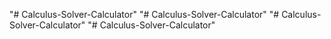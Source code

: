 "# Calculus-Solver-Calculator" 
"# Calculus-Solver-Calculator" 
"# Calculus-Solver-Calculator" 
"# Calculus-Solver-Calculator" 
